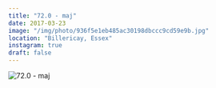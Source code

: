 ```yaml
---
title: "72.0 - maj"
date: 2017-03-23
image: "/img/photo/936f5e1eb485ac30198dbccc9cd59e9b.jpg"
location: "Billericay, Essex"
instagram: true
draft: false
---
```


![72.0 - maj](/img/photo/936f5e1eb485ac30198dbccc9cd59e9b.jpg)

